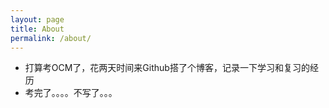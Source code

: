 ```yaml
---
layout: page
title: About
permalink: /about/
---
```


- 打算考OCM了，花两天时间来Github搭了个博客，记录一下学习和复习的经历
- 考完了。。。。不写了。。。
